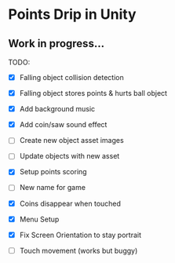 # Points Drip in Unity 
## Work in progress... 

TODO:
- [X] Falling object collision detection
- [X] Falling object stores points & hurts ball object
- [X] Add background music
- [X] Add coin/saw sound effect
- [ ] Create new object asset images
- [ ] Update objects with new asset
- [X] Setup points scoring
- [ ] New name for game
- [X] Coins disappear when touched
- [X] Menu Setup 
- [X] Fix Screen Orientation to stay portrait
- [ ] Touch movement (works but buggy)

